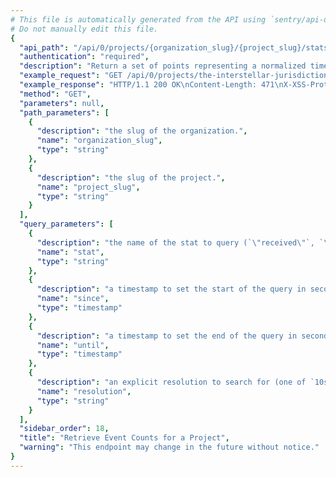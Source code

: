 ```yaml
---
# This file is automatically generated from the API using `sentry/api-docs/generator.py.`
# Do not manually edit this file.
{
  "api_path": "/api/0/projects/{organization_slug}/{project_slug}/stats/", 
  "authentication": "required", 
  "description": "Return a set of points representing a normalized timestamp and the\nnumber of events seen in the period.\n\nQuery ranges are limited to Sentry's configured time-series\nresolutions.", 
  "example_request": "GET /api/0/projects/the-interstellar-jurisdiction/pump-station/stats/ HTTP/1.1\nHost: sentry.io\nAuthorization: Bearer <token>", 
  "example_response": "HTTP/1.1 200 OK\nContent-Length: 471\nX-XSS-Protection: 1; mode=block\nX-Content-Type-Options: nosniff\nContent-Language: en\nAccess-Control-Expose-Headers: X-Sentry-Error, Retry-After\nVary: Accept-Language, Cookie\nAccess-Control-Allow-Methods: GET, HEAD, OPTIONS\nAllow: GET, HEAD, OPTIONS\nAccess-Control-Allow-Origin: *\nAccess-Control-Allow-Headers: X-Sentry-Auth, X-Requested-With, Origin, Accept, Content-Type, Authentication, Authorization\nContent-Type: application/json\nX-Frame-Options: deny\n\n[\n  [\n    1584806400.0, \n    643\n  ], \n  [\n    1584810000.0, \n    1610\n  ], \n  [\n    1584813600.0, \n    878\n  ], \n  [\n    1584817200.0, \n    652\n  ], \n  [\n    1584820800.0, \n    626\n  ], \n  [\n    1584824400.0, \n    1724\n  ], \n  [\n    1584828000.0, \n    1438\n  ], \n  [\n    1584831600.0, \n    1232\n  ], \n  [\n    1584835200.0, \n    565\n  ], \n  [\n    1584838800.0, \n    1098\n  ], \n  [\n    1584842400.0, \n    1299\n  ], \n  [\n    1584846000.0, \n    1362\n  ], \n  [\n    1584849600.0, \n    670\n  ], \n  [\n    1584853200.0, \n    816\n  ], \n  [\n    1584856800.0, \n    1733\n  ], \n  [\n    1584860400.0, \n    848\n  ], \n  [\n    1584864000.0, \n    932\n  ], \n  [\n    1584867600.0, \n    450\n  ], \n  [\n    1584871200.0, \n    1407\n  ], \n  [\n    1584874800.0, \n    1455\n  ], \n  [\n    1584878400.0, \n    1337\n  ], \n  [\n    1584882000.0, \n    1742\n  ], \n  [\n    1584885600.0, \n    1419\n  ], \n  [\n    1584889200.0, \n    1562\n  ]\n]", 
  "method": "GET", 
  "parameters": null, 
  "path_parameters": [
    {
      "description": "the slug of the organization.", 
      "name": "organization_slug", 
      "type": "string"
    }, 
    {
      "description": "the slug of the project.", 
      "name": "project_slug", 
      "type": "string"
    }
  ], 
  "query_parameters": [
    {
      "description": "the name of the stat to query (`\"received\"`, `\"rejected\"`, `\"blacklisted\"`, `generated`)", 
      "name": "stat", 
      "type": "string"
    }, 
    {
      "description": "a timestamp to set the start of the query in seconds since UNIX epoch.", 
      "name": "since", 
      "type": "timestamp"
    }, 
    {
      "description": "a timestamp to set the end of the query in seconds since UNIX epoch.", 
      "name": "until", 
      "type": "timestamp"
    }, 
    {
      "description": "an explicit resolution to search for (one of `10s`, `1h`, and `1d`)", 
      "name": "resolution", 
      "type": "string"
    }
  ], 
  "sidebar_order": 18, 
  "title": "Retrieve Event Counts for a Project", 
  "warning": "This endpoint may change in the future without notice."
}
---
```

